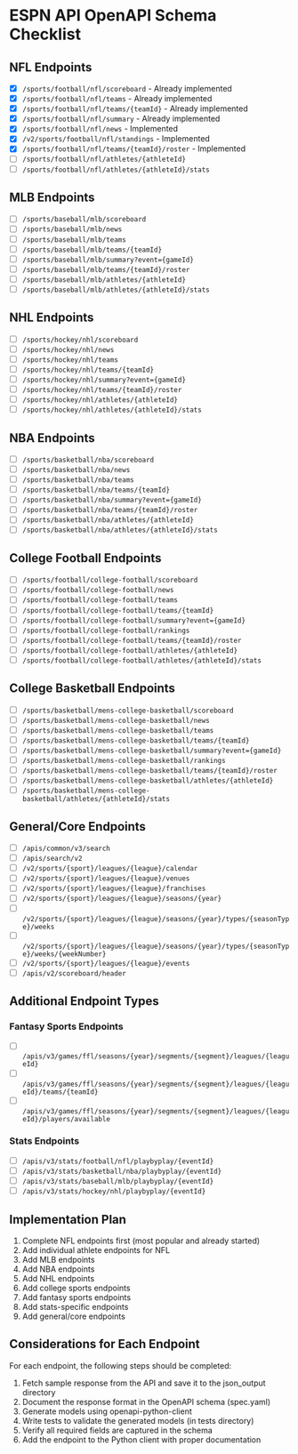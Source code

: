 # ESPN API OpenAPI Schema Checklist

## NFL Endpoints

- [x] `/sports/football/nfl/scoreboard` - Already implemented
- [x] `/sports/football/nfl/teams` - Already implemented
- [x] `/sports/football/nfl/teams/{teamId}` - Already implemented
- [x] `/sports/football/nfl/summary` - Already implemented
- [x] `/sports/football/nfl/news` - Implemented
- [x] `/v2/sports/football/nfl/standings` - Implemented
- [x] `/sports/football/nfl/teams/{teamId}/roster` - Implemented
- [ ] `/sports/football/nfl/athletes/{athleteId}`
- [ ] `/sports/football/nfl/athletes/{athleteId}/stats`

## MLB Endpoints

- [ ] `/sports/baseball/mlb/scoreboard`
- [ ] `/sports/baseball/mlb/news`
- [ ] `/sports/baseball/mlb/teams`
- [ ] `/sports/baseball/mlb/teams/{teamId}`
- [ ] `/sports/baseball/mlb/summary?event={gameId}`
- [ ] `/sports/baseball/mlb/teams/{teamId}/roster`
- [ ] `/sports/baseball/mlb/athletes/{athleteId}`
- [ ] `/sports/baseball/mlb/athletes/{athleteId}/stats`

## NHL Endpoints

- [ ] `/sports/hockey/nhl/scoreboard`
- [ ] `/sports/hockey/nhl/news`
- [ ] `/sports/hockey/nhl/teams`
- [ ] `/sports/hockey/nhl/teams/{teamId}`
- [ ] `/sports/hockey/nhl/summary?event={gameId}`
- [ ] `/sports/hockey/nhl/teams/{teamId}/roster`
- [ ] `/sports/hockey/nhl/athletes/{athleteId}`
- [ ] `/sports/hockey/nhl/athletes/{athleteId}/stats`

## NBA Endpoints

- [ ] `/sports/basketball/nba/scoreboard`
- [ ] `/sports/basketball/nba/news`
- [ ] `/sports/basketball/nba/teams`
- [ ] `/sports/basketball/nba/teams/{teamId}`
- [ ] `/sports/basketball/nba/summary?event={gameId}`
- [ ] `/sports/basketball/nba/teams/{teamId}/roster`
- [ ] `/sports/basketball/nba/athletes/{athleteId}`
- [ ] `/sports/basketball/nba/athletes/{athleteId}/stats`

## College Football Endpoints

- [ ] `/sports/football/college-football/scoreboard`
- [ ] `/sports/football/college-football/news`
- [ ] `/sports/football/college-football/teams`
- [ ] `/sports/football/college-football/teams/{teamId}`
- [ ] `/sports/football/college-football/summary?event={gameId}`
- [ ] `/sports/football/college-football/rankings`
- [ ] `/sports/football/college-football/teams/{teamId}/roster`
- [ ] `/sports/football/college-football/athletes/{athleteId}`
- [ ] `/sports/football/college-football/athletes/{athleteId}/stats`

## College Basketball Endpoints

- [ ] `/sports/basketball/mens-college-basketball/scoreboard`
- [ ] `/sports/basketball/mens-college-basketball/news`
- [ ] `/sports/basketball/mens-college-basketball/teams`
- [ ] `/sports/basketball/mens-college-basketball/teams/{teamId}`
- [ ] `/sports/basketball/mens-college-basketball/summary?event={gameId}`
- [ ] `/sports/basketball/mens-college-basketball/rankings`
- [ ] `/sports/basketball/mens-college-basketball/teams/{teamId}/roster`
- [ ] `/sports/basketball/mens-college-basketball/athletes/{athleteId}`
- [ ] `/sports/basketball/mens-college-basketball/athletes/{athleteId}/stats`

## General/Core Endpoints

- [ ] `/apis/common/v3/search`
- [ ] `/apis/search/v2`
- [ ] `/v2/sports/{sport}/leagues/{league}/calendar`
- [ ] `/v2/sports/{sport}/leagues/{league}/venues`
- [ ] `/v2/sports/{sport}/leagues/{league}/franchises`
- [ ] `/v2/sports/{sport}/leagues/{league}/seasons/{year}`
- [ ] `/v2/sports/{sport}/leagues/{league}/seasons/{year}/types/{seasonType}/weeks`
- [ ] `/v2/sports/{sport}/leagues/{league}/seasons/{year}/types/{seasonType}/weeks/{weekNumber}`
- [ ] `/v2/sports/{sport}/leagues/{league}/events`
- [ ] `/apis/v2/scoreboard/header`

## Additional Endpoint Types

### Fantasy Sports Endpoints
- [ ] `/apis/v3/games/ffl/seasons/{year}/segments/{segment}/leagues/{leagueId}`
- [ ] `/apis/v3/games/ffl/seasons/{year}/segments/{segment}/leagues/{leagueId}/teams/{teamId}`
- [ ] `/apis/v3/games/ffl/seasons/{year}/segments/{segment}/leagues/{leagueId}/players/available`

### Stats Endpoints
- [ ] `/apis/v3/stats/football/nfl/playbyplay/{eventId}`
- [ ] `/apis/v3/stats/basketball/nba/playbyplay/{eventId}`
- [ ] `/apis/v3/stats/baseball/mlb/playbyplay/{eventId}`
- [ ] `/apis/v3/stats/hockey/nhl/playbyplay/{eventId}`

## Implementation Plan

1. Complete NFL endpoints first (most popular and already started)
2. Add individual athlete endpoints for NFL
3. Add MLB endpoints
4. Add NBA endpoints
5. Add NHL endpoints
6. Add college sports endpoints
7. Add fantasy sports endpoints
8. Add stats-specific endpoints
9. Add general/core endpoints

## Considerations for Each Endpoint

For each endpoint, the following steps should be completed:
1. Fetch sample response from the API and save it to the json_output directory
2. Document the response format in the OpenAPI schema (spec.yaml)
3. Generate models using openapi-python-client
4. Write tests to validate the generated models (in tests directory)
5. Verify all required fields are captured in the schema
6. Add the endpoint to the Python client with proper documentation